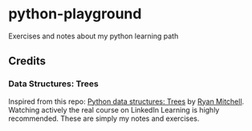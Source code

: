 # python-playground

Exercises and notes about my python learning path

## Credits

### Data Structures: Trees

Inspired from this repo: [Python data structures: Trees](https://github.com/LinkedInLearning/python-data-structures-trees-2834010) by [Ryan Mitchell](https://github.com/REMitchell).  
Watching actively the real course on LinkedIn Learning is highly recommended. These are simply my notes and exercises.
